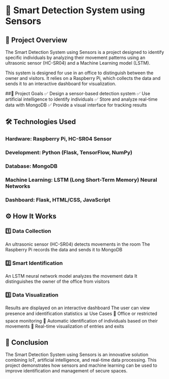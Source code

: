 # 🚀 Smart Detection System using Sensors
## 📌 Project Overview
The Smart Detection System using Sensors is a project designed to identify specific individuals by analyzing 
their movement patterns using an ultrasonic sensor (HC-SR04) and a Machine Learning model (LSTM).

This system is designed for use in an office to distinguish between the owner and visitors. It relies on a Raspberry 
Pi, which collects the data and sends it to an interactive dashboard for visualization.

##🎯 Project Goals
✅ Design a sensor-based detection system
✅ Use artificial intelligence to identify individuals
✅ Store and analyze real-time data with MongoDB
✅ Provide a visual interface for tracking results

## 🛠️ Technologies Used
### Hardware: Raspberry Pi, HC-SR04 Sensor
### Development: Python (Flask, TensorFlow, NumPy)
### Database: MongoDB
### Machine Learning: LSTM (Long Short-Term Memory) Neural Networks
### Dashboard: Flask, HTML/CSS, JavaScript

## ⚙️ How It Works
### 1️⃣ Data Collection

An ultrasonic sensor (HC-SR04) detects movements in the room
The Raspberry Pi records the data and sends it to MongoDB
### 2️⃣ Smart Identification

An LSTM neural network model analyzes the movement data
It distinguishes the owner of the office from visitors
### 3️⃣ Data Visualization

Results are displayed on an interactive dashboard
The user can view presence and identification statistics
📊 Use Cases
🔹 Office or restricted space monitoring
🔹 Automatic identification of individuals based on their movements
🔹 Real-time visualization of entries and exits

## 🚀 Conclusion
The Smart Detection System using Sensors is an innovative solution combining IoT, artificial intelligence, and real-time data processing.
This project demonstrates how sensors and machine learning can be used to improve identification and management of secure spaces.
